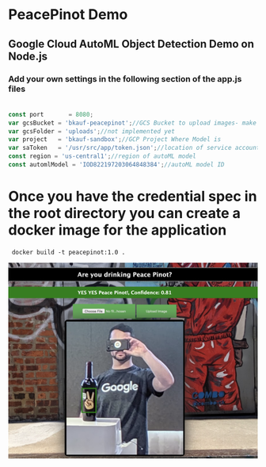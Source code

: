 # PeacePinot Demo


## Google Cloud AutoML Object Detection Demo on Node.js

### Add your own settings in the following section of the app.js files

```javascript

const port       = 8080;
var gcsBucket = 'bkauf-peacepinot';//GCS Bucket to upload images- make sure access is public
var gcsFolder = 'uploads';//not implemented yet
var project   = 'bkauf-sandbox';//GCP Project Where Model is
var saToken   = '/usr/src/app/token.json';//location of service account JSON
const region = 'us-central1';//region of autoML model
const automlModel = 'IOD822197203064848384';//autoML model ID

```
# Once you have the credential spec in the root directory you can create a docker image for the application

```console
 docker build -t peacepinot:1.0 .
```


![Image description](readme2.png)
